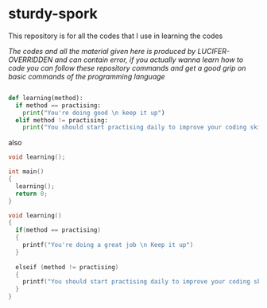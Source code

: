 # sturdy-spork
This repository is for all the codes that I use in learning the codes

*The codes and all the material given here is produced by LUCIFER-OVERRIDDEN and can contain error, if you actually wanna learn how to code you can follow these repository commands and get a good grip on basic commands of the programming language*

```python

def learning(method):
  if method == practising:
    print("You're doing good \n keep it up")
  elif method != practising:
    print("You should start practising daily to improve your coding skills")
```

also

```C
void learning();

int main()
{
  learning();
  return 0;
}

void learning()
{
  if(method == practising)
  {
    printf("You're doing a great job \n Keep it up")
  }
  
  elseif (method != practising)
  {
    printf("You should start practising daily to improve your coding skills");
  }
}
```
  
